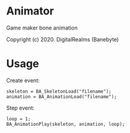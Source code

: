 # Animator
Game maker bone animation

Copyright (c) 2020. DigitalRealms (Banebyte)

# Usage
Create event:
```
skeleton = BA_SkeletonLoad("filename");
animation = BA_AnimationLoad("filename");
```

Step event:
```
loop = 1;
BA_AnimationPlay(skeleton, animation, loop);
```
